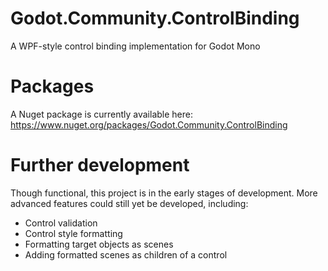 # Godot.Community.ControlBinding
A WPF-style control binding implementation for Godot Mono

# Packages
A Nuget package is currently available here: https://www.nuget.org/packages/Godot.Community.ControlBinding

# Further development
Though functional, this project is in the early stages of development. More advanced features could still yet be developed, including:
- Control validation
- Control style formatting
- Formatting target objects as scenes
- Adding formatted scenes as children of a control

